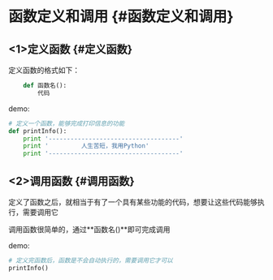 # 函数定义和调用 {#函数定义和调用}

## &lt;1&gt;定义函数 {#定义函数}

定义函数的格式如下：

```py
    def 函数名():
        代码
```

demo:

```py
# 定义一个函数，能够完成打印信息的功能
def printInfo():
    print '------------------------------------'
    print '         人生苦短，我用Python'
    print '------------------------------------'
```

## &lt;2&gt;调用函数 {#调用函数}

定义了函数之后，就相当于有了一个具有某些功能的代码，想要让这些代码能够执行，需要调用它

调用函数很简单的，通过**函数名\(\)**即可完成调用

demo:

```py
# 定义完函数后，函数是不会自动执行的，需要调用它才可以
printInfo()
```




